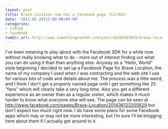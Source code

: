 ```yaml
---
layout: post
title: Brave Location now has a Facebook page (51/365)
date: '2011-02-20T12:00:00+00:00'
categories:
- coding
- facebook
tumblr_url: http://www.somethingnew365.com/post/44289181655/brave-location-now-has-a-facebook-page-51365
---
```

I’ve been meaning to play about with the Facebook SDK for a while now without really knowing what to do - more out of interest finding out what you can do using it than than anything else.
Anyway as a “Hello, World” style beginning I decided to set up a Facebook Page for Brave Location, the name of my company I used when I was contracting and the web site I use for various bits of code and details about me.
The process was a little weird, and I think I don’t get a properly named page until I get something like 25 “fans” which will clearly take a very long time. Also you get a different experience as an owner than as a regular visitor, which makes it much harder to know what everyone else will see.
The page can be seen at http://www.facebook.com/pages/Brave-Location/201436123205629 but don’t expect too much right now.
I do have some plans for some Facebook apps which may or may not be more interesting, but I’m sure I’ll be blogging here about them if I actually get around to it.
